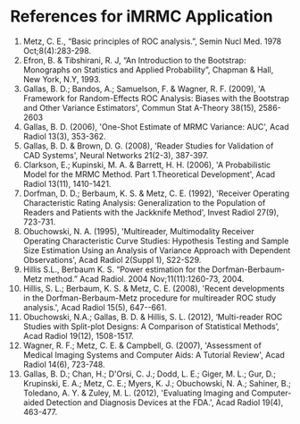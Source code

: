 # References for iMRMC Application #

  1. Metz, C. E., “Basic principles of ROC analysis.”, Semin Nucl Med. 1978 Oct;8(4):283-298.
  1. Efron, B. & Tibshirani, R. J, “An Introduction to the Bootstrap: Monographs on Statistics and Applied Probability”, Chapman & Hall, New York, N.Y, 1993.
  1. Gallas, B. D.; Bandos, A.; Samuelson, F. & Wagner, R. F. (2009), 'A Framework for Random-Effects ROC Analysis: Biases with the Bootstrap and Other Variance Estimators', Commun Stat A-Theory 38(15), 2586-2603
  1. Gallas, B. D. (2006), 'One-Shot Estimate of MRMC Variance: AUC', Acad Radiol 13(3), 353-362.
  1. Gallas, B. D. & Brown, D. G. (2008), 'Reader Studies for Validation of CAD Systems', Neural Networks 21(2-3), 387-397.
  1. Clarkson, E.; Kupinski, M. A. & Barrett, H. H. (2006), 'A Probabilistic Model for the MRMC Method. Part 1.Theoretical Development', Acad Radiol 13(11), 1410-1421.
  1. Dorfman, D. D.; Berbaum, K. S. & Metz, C. E. (1992), 'Receiver Operating Characteristic Rating Analysis: Generalization to the Population of Readers and Patients with the Jackknife Method', Invest Radiol 27(9), 723-731.
  1. Obuchowski, N. A. (1995), 'Multireader, Multimodality Receiver Operating Characteristic Curve Studies: Hypothesis Testing and Sample Size Estimation Using an Analysis of Variance Approach with Dependent Observations', Acad Radiol 2(Suppl 1), S22-S29.
  1. Hillis S.L.,  Berbaum K. S. “Power estimation for the Dorfman-Berbaum-Metz method.” Acad Radiol. 2004 Nov;11(11):1260-73, 2004.
  1. Hillis, S. L.; Berbaum, K. S. & Metz, C. E. (2008), 'Recent developments in the Dorfman-Berbaum-Metz procedure for multireader ROC study analysis.', Acad Radiol 15(5), 647--661.
  1. Obuchowski, N.A.; Gallas, B. D. & Hillis, S. L. (2012), ‘Multi-reader ROC Studies with Split-plot Designs: A Comparison of Statistical Methods’, Acad Radiol 19(12), 1508-1517.
  1. Wagner, R. F.; Metz, C. E. & Campbell, G. (2007), 'Assessment of Medical Imaging Systems and Computer Aids: A Tutorial Review', Acad Radiol 14(6), 723-748.
  1. Gallas, B. D.; Chan, H.; D'Orsi, C. J.; Dodd, L. E.; Giger, M. L.; Gur, D.; Krupinski, E. A.; Metz, C. E.; Myers, K. J.; Obuchowski, N. A.; Sahiner, B.; Toledano, A. Y. & Zuley, M. L. (2012), 'Evaluating Imaging and Computer-aided Detection and Diagnosis Devices at the FDA.', Acad Radiol 19(4), 463-477.